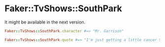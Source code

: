 # Faker::TvShows::SouthPark

It might be available in the next version.

```ruby
Faker::TvShows::SouthPark.character #=> "Mr. Garrison"

Faker::TvShows::SouthPark.quote #=> "I'm just getting a little cancer Stan"
```
